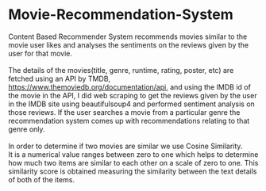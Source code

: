 # Movie-Recommendation-System
Content Based Recommender System recommends movies similar to the movie user likes and analyses the sentiments on the reviews given by the user for that movie.
<br/>
<br/>
The details of the movies(title, genre, runtime, rating, poster, etc) are fetched using an API by TMDB, https://www.themoviedb.org/documentation/api, and using the IMDB id of the movie in the API, I did web scraping to get the reviews given by the user in the IMDB site using beautifulsoup4 and performed sentiment analysis on those reviews.
If the user searches a movie from a particular genre the recommendation system comes up with recommendations relating to that genre only.
<br/>
<br/>
In order to determine if two movies are similar we use Cosine Similarity.
<br/>
It is a numerical value ranges between zero to one which helps to determine how much two items are similar to each other on a scale of zero to one. This similarity score is obtained measuring the similarity between the text details of both of the items. 
